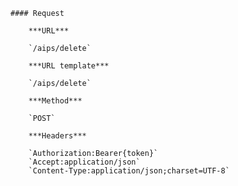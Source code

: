     #### Request

        ***URL***

        `/aips/delete`

        ***URL template***

        `/aips/delete`

        ***Method***

        `POST`

        ***Headers***

        `Authorization:Bearer{token}`
        `Accept:application/json`
        `Content-Type:application/json;charset=UTF-8`
